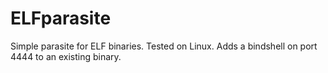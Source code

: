 # ELFparasite

Simple parasite for ELF binaries. Tested on Linux. Adds a bindshell
on port 4444 to an existing binary. 

